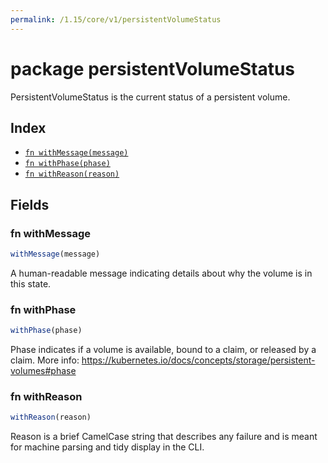 ```yaml
---
permalink: /1.15/core/v1/persistentVolumeStatus
---
```


# package persistentVolumeStatus

PersistentVolumeStatus is the current status of a persistent volume.

## Index

* [`fn withMessage(message)`](#fn-withmessage)
* [`fn withPhase(phase)`](#fn-withphase)
* [`fn withReason(reason)`](#fn-withreason)

## Fields

### fn withMessage

```ts
withMessage(message)
```

A human-readable message indicating details about why the volume is in this state.

### fn withPhase

```ts
withPhase(phase)
```

Phase indicates if a volume is available, bound to a claim, or released by a claim. More info: https://kubernetes.io/docs/concepts/storage/persistent-volumes#phase

### fn withReason

```ts
withReason(reason)
```

Reason is a brief CamelCase string that describes any failure and is meant for machine parsing and tidy display in the CLI.